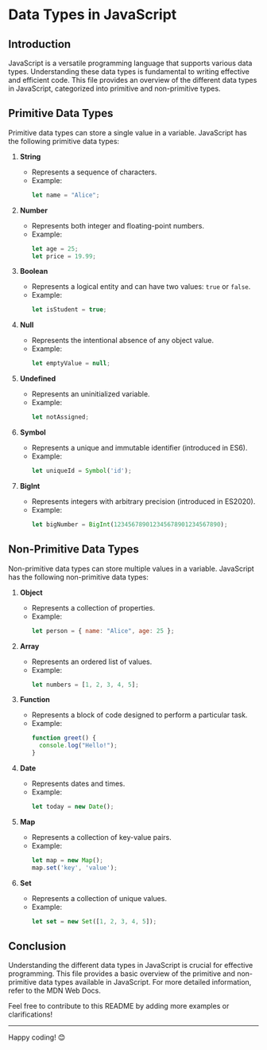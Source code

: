 
# Data Types in JavaScript

## Introduction
JavaScript is a versatile programming language that supports various data types. Understanding these data types is fundamental to writing effective and efficient code. This file  provides an overview of the different data types in JavaScript, categorized into primitive and non-primitive types.

## Primitive Data Types
Primitive data types can store a single value in a variable. JavaScript has the following primitive data types:

1. **String**
   - Represents a sequence of characters.
   - Example:
     ```javascript
     let name = "Alice";
     ```

2. **Number**
   - Represents both integer and floating-point numbers.
   - Example:
     ```javascript
     let age = 25;
     let price = 19.99;
     ```

3. **Boolean**
   - Represents a logical entity and can have two values: `true` or `false`.
   - Example:
     ```javascript
     let isStudent = true;
     ```

4. **Null**
   - Represents the intentional absence of any object value.
   - Example:
     ```javascript
     let emptyValue = null;
     ```

5. **Undefined**
   - Represents an uninitialized variable.
   - Example:
     ```javascript
     let notAssigned;
     ```

6. **Symbol**
   - Represents a unique and immutable identifier (introduced in ES6).
   - Example:
     ```javascript
     let uniqueId = Symbol('id');
     ```

7. **BigInt**
   - Represents integers with arbitrary precision (introduced in ES2020).
   - Example:
     ```javascript
     let bigNumber = BigInt(123456789012345678901234567890);
     ```

## Non-Primitive Data Types
Non-primitive data types can store multiple values in a variable. JavaScript has the following non-primitive data types:

1. **Object**
   - Represents a collection of properties.
   - Example:
     ```javascript
     let person = { name: "Alice", age: 25 };
     ```

2. **Array**
   - Represents an ordered list of values.
   - Example:
     ```javascript
     let numbers = [1, 2, 3, 4, 5];
     ```

3. **Function**
   - Represents a block of code designed to perform a particular task.
   - Example:
     ```javascript
     function greet() {
       console.log("Hello!");
     }
     ```

4. **Date**
   - Represents dates and times.
   - Example:
     ```javascript
     let today = new Date();
     ```

5. **Map**
   - Represents a collection of key-value pairs.
   - Example:
     ```javascript
     let map = new Map();
     map.set('key', 'value');
     ```

6. **Set**
   - Represents a collection of unique values.
   - Example:
     ```javascript
     let set = new Set([1, 2, 3, 4, 5]);
     ```

## Conclusion
Understanding the different data types in JavaScript is crucial for effective programming. This file provides a basic overview of the primitive and non-primitive data types available in JavaScript. For more detailed information, refer to the MDN Web Docs.

Feel free to contribute to this README by adding more examples or clarifications!

---

Happy coding! 😊

